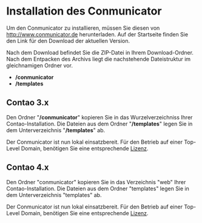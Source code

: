 # Installation des Conmunicator
Um den Conmunicator zu installieren, müssen Sie diesen von http://www.conmunicator.de herunterladen. Auf der Startseite finden Sie den Link für den Download der aktuellen Version.

Nach dem Download befindet Sie die ZIP-Datei in Ihrem Download-Ordner. Nach dem Entpacken des Archivs liegt die nachstehende Dateistruktur im gleichnamigen Ordner vor.

- **/conmunicator**
- **/templates**

## Contao 3.x

Den Ordner "**/conmunicator**" kopieren Sie in das Wurzelverzeichniss Ihrer Contao-Installation. Die Dateien aus dem Ordner "**/templates**" legen Sie in dem Unterverzeichnis "**/templates**" ab.

Der Conmunicator ist nun lokal einsatzbereit. Für den Betrieb auf einer Top-Level Domain, benötigen Sie eine entsprechende [Lizenz](lizenzen.md).

## Contao 4.x

Den Ordner "conmunicator" kopieren Sie in das Verzeichnis "web" Ihrer Contao-Installation. Die Dateien aus dem Ordner "templates" legen Sie in dem Unterverzeichnis "templates" ab.

Der Conmunicator ist nun lokal einsatzbereit. Für den Betrieb auf einer Top-Level Domain, benötigen Sie eine entsprechende [Lizenz](lizenzen.md).